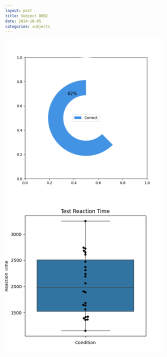 ```yaml
---
layout: post
title: Subject 8002
date: 2024-10-05
categories: subjects
---
```


![](data/8002/run-4/8002_FN_acc_test.png)
![](data/8002/run-4/8002_FN_rt.png)

